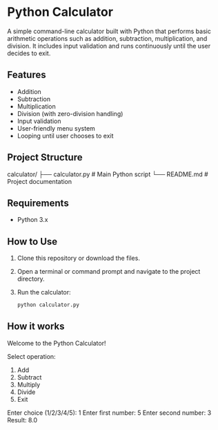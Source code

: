 # Python Calculator

A simple command-line calculator built with Python that performs basic arithmetic operations such as addition, subtraction, multiplication, and division. It includes input validation and runs continuously until the user decides to exit.

##  Features

- Addition
- Subtraction
- Multiplication
- Division (with zero-division handling)
- Input validation
- User-friendly menu system
- Looping until user chooses to exit

## Project Structure
calculator/
├── calculator.py # Main Python script
└── README.md # Project documentation

##  Requirements

- Python 3.x

##  How to Use

1. Clone this repository or download the files.

2. Open a terminal or command prompt and navigate to the project directory.

3. Run the calculator:
   ```bash
   python calculator.py  
   
  ## How it works
 Welcome to the Python Calculator!

Select operation:
1. Add
2. Subtract
3. Multiply
4. Divide
5. Exit

Enter choice (1/2/3/4/5): 1
Enter first number: 5
Enter second number: 3
Result: 8.0
